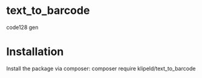 # text_to_barcode
code128 gen
# Installation
Install the package via composer: composer require klipeld/text_to_barcode
